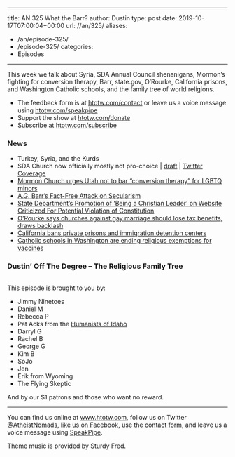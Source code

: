   ---
title: AN 325 What the Barr?
author: Dustin
type: post
date: 2019-10-17T07:00:04+00:00
url: //an/325/
aliases:
  - /an/episode-325/
  - /episode-325/
categories:
  - Episodes

---
<div id="buzzsprout-player-10552784"></div><script src="https://www.buzzsprout.com/1983601/10552784-325-what-the-barr.js?container_id=buzzsprout-player-10552784&player=small" type="text/javascript" charset="utf-8"></script>

This week we talk about Syria, SDA Annual Council shenanigans, Mormon&#8217;s fighting for conversion therapy, Barr, state.gov, O&#8217;Rourke, California prisons, and Washington Catholic schools, and the family tree of world religions.

<!--more-->

 * The feedback form is at [htotw.com/contact](https://htotw.com/contact) or leave us a voice message using <a href="https://htotw.com/speakpipe" target="_blank" rel="noopener noreferrer">htotw.com/speakpipe</a>
 * Support the show at <a href="https://htotw.com/donate" target="_blank" rel="noopener noreferrer">htotw.com/donate</a>
 * Subscribe at <a href="https://htotw.com/subscribe" target="_blank" rel="noopener noreferrer">htotw.com/subscribe</a>

### News 

  * Turkey, Syria, and the Kurds
  * SDA Church now officially mostly not pro-choice | [draft][1] | [Twitter Coverage][2]
  * [Mormon Church urges Utah not to bar &#8220;conversion therapy&#8221; for LGBTQ minors][3]
  * [A.G. Barr&#8217;s Fact-Free Attack on Secularism][4]
  * [State Department&#8217;s Promotion of &#8216;Being a Christian Leader&#8217; on Website Criticized For Potential Violation of Constitution][5]
  * [O&#8217;Rourke says churches against gay marriage should lose tax benefits, draws backlash][6]
  * [California bans private prisons and immigration detention centers][7]
  * [Catholic schools in Washington are ending religious exemptions for vaccines][8]

### Dustin&#8217; Off The Degree &#8211; The Religious Family Tree 

<img src="https://htotw.com/wp-content/uploads/2019/10/religion-tree-1024x791.png" alt="" /> 

This episode is brought to you by:

  * Jimmy Ninetoes
  * Daniel M
  * Rebecca P
  * Pat Acks from the <a href="https://www.humanistsofidaho.org" target="_blank" rel="noopener noreferrer">Humanists of Idaho</a>
  * Darryl G
  * Rachel B
  * George G
  * Kim B
  * SoJo
  * Jen
  * Erik from Wyoming
  * The Flying Skeptic

And by our $1 patrons and those who want no reward.

<hr class="wp-block-separator" />

You can find us online at <a href="https://www.htotw.com/" target="_blank" rel="noopener noreferrer">www.htotw.com</a>, follow us on Twitter <a href="https://htotw.com/twitter" target="_blank" rel="noopener noreferrer">@AtheistNomads</a>, <a href="https://htotw.com/facebook" target="_blank" rel="noopener noreferrer">like us on Facebook</a>, use the [contact form](https://htotw.com/contact), and leave us a voice message using <a href="https://htotw.com/speakpipe" target="_blank" rel="noopener noreferrer">SpeakPipe</a>.

Theme music is provided by Sturdy Fred.


 [1]: https://spectrummagazine.org/news/2019/updated-proposed-seventh-day-adventist-statement-abortion
 [2]: https://twitter.com/spectrummag/status/1184492870960594944
 [3]: https://www.cbsnews.com/news/lds-church-lgbtq-minors-conversion-therapy-utah-ban-opposes/
 [4]: https://www.atheists.org/2019/10/barr-blaming-secularism/
 [5]: https://www.newsweek.com/mike-pompeo-christian-leader-speech-trump-secretary-state-separation-church-1465143
 [6]: https://www.nbcnews.com/politics/2020-election/o-rourke-says-churches-against-gay-marriage-should-lose-tax-n1065186
 [7]: https://www.sfchronicle.com/politics/article/California-will-stop-using-private-prisons-by-14515257.php
 [8]: https://abcnews.go.com/US/73-catholic-schools-washington-end-religious-vaccine-exemptions/story?id=66060566